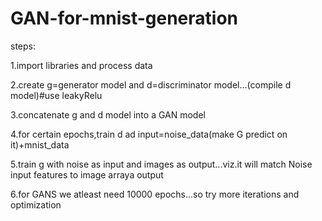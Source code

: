 # GAN-for-mnist-generation
steps:

1.import libraries and process data

2.create g=generator model and d=discriminator model...(compile d model)#use leakyRelu

3.concatenate g and d model into a GAN model

4.for certain epochs,train d ad input=noise_data(make G predict on it)+mnist_data

5.train g with noise as input and images as output...viz.it will match Noise input features to image arraya output

6.for GANS we atleast need 10000 epochs...so try more iterations and optimization
